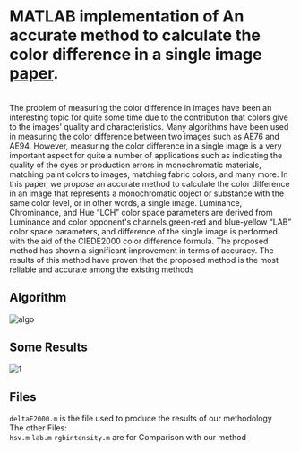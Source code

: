 # MATLAB implementation of An accurate method to calculate the color difference in a single image [paper](https://scholar.google.com/citations?user=xxlAF58AAAAJ&hl=en#d=gs_md_cita-d&p=&u=%2Fcitations%3Fview_op%3Dview_citation%26hl%3Den%26user%3DxxlAF58AAAAJ%26citation_for_view%3DxxlAF58AAAAJ%3Au5HHmVD_uO8C%26tzom%3D480). 
<br/>
The problem of measuring the color difference in images have been an interesting topic for quite some time due to the contribution that colors give to the images' quality and characteristics. Many algorithms have been used in measuring the color difference between two images such as AE76 and AE94. However, measuring the color difference in a single image is a very important aspect for quite a number of applications such as indicating the quality of the dyes or production errors in monochromatic materials, matching paint colors to images, matching fabric colors, and many more. In this paper, we propose an accurate method to calculate the color difference in an image that represents a monochromatic object or substance with the same color level, or in other words, a single image. Luminance, Chrominance, and Hue “LCH” color space parameters are derived from Luminance and color opponent's channels green-red and blue-yellow “LAB” color space parameters, and difference of the single image is performed with the aid of the CIEDE2000 color difference formula. The proposed method has shown a significant improvement in terms of accuracy. The results of this method have proven that the proposed method is the most reliable and accurate among the existing methods
<br/>

## Algorithm
![algo](https://user-images.githubusercontent.com/30661597/47487556-7be06e80-d7f7-11e8-8c6b-bebefa3a0371.PNG)

## Some Results
![1](https://user-images.githubusercontent.com/30661597/47487554-7a16ab00-d7f7-11e8-8b47-d12d2cb12403.PNG)

## Files
`deltaE2000.m` is the file used to produce the results of our methodology <br/>
The other Files:  
`hsv.m` 
`lab.m`
`rgbintensity.m` are for Comparison with our method <br/>
